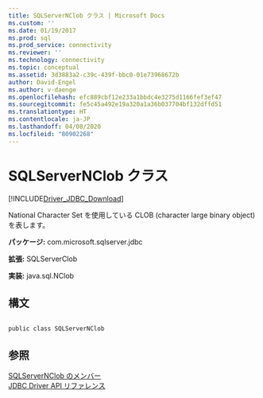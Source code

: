 ```yaml
---
title: SQLServerNClob クラス | Microsoft Docs
ms.custom: ''
ms.date: 01/19/2017
ms.prod: sql
ms.prod_service: connectivity
ms.reviewer: ''
ms.technology: connectivity
ms.topic: conceptual
ms.assetid: 3d3883a2-c39c-439f-bbc0-01e73968672b
author: David-Engel
ms.author: v-daenge
ms.openlocfilehash: efc889cbf12e233a1bbdc4e3275d1166fef3ef47
ms.sourcegitcommit: fe5c45a492e19a320a1a36b037704bf132dffd51
ms.translationtype: HT
ms.contentlocale: ja-JP
ms.lasthandoff: 04/08/2020
ms.locfileid: "80902268"
---
```

# <a name="sqlservernclob-class"></a>SQLServerNClob クラス
[!INCLUDE[Driver_JDBC_Download](../../../includes/driver_jdbc_download.md)]

  National Character Set を使用している CLOB (character large binary object) を表します。  
  
 **パッケージ:** com.microsoft.sqlserver.jdbc  
  
 **拡張:** SQLServerClob  
  
 **実装:** java.sql.NClob  
  
## <a name="syntax"></a>構文  
  
```  
  
public class SQLServerNClob  
```  
  
## <a name="see-also"></a>参照  
 [SQLServerNClob のメンバー](../../../connect/jdbc/reference/sqlservernclob-members.md)   
 [JDBC Driver API リファレンス](../../../connect/jdbc/reference/jdbc-driver-api-reference.md)  
  
  
